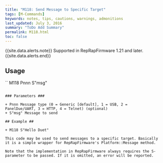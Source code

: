 ```yaml
---
title: "M118: Send Message to Specific Target" 
tags: [M-Commands]
keywords: notes, tips, cautions, warnings, admonitions
last_updated: July 3, 2016
summary: "ToDo Add Summary"
permalink: M118.html
toc: false
---
```


{{site.data.alerts.note}}
Supported in RepRapFirmware 1.21 and later.
{{site.data.alerts.end}}


## Usage ##
``
M118 Pnnn S"msg"
```

### Parameters ###

+ Pnnn Message type (0 = Generic [default], 1 = USB, 2 = PanelDue/UART, 3 = HTTP, 4 = Telnet) (optional)
+ S"msg" Message to send

## Example ##

+ M118 S"Hello Duet"

This code may be used to send messages to a specific target. Basically it is a simple wrapper for RepRapFirmware's Platform::Message method.

Note that the implementation in RepRapFirmware always requires the S-parameter to be passed. If it is omitted, an error will be reported.

